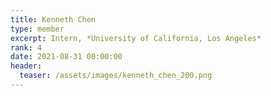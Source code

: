 ```yaml
---
title: Kenneth Chen
type: member
excerpt: Intern, *University of California, Los Angeles*
rank: 4
date: 2021-08-31 00:00:00
header:
  teaser: /assets/images/kenneth_chen_200.png
---
```

